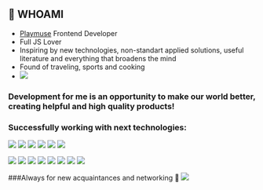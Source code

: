 ## 👋 WHOAMI

- [Playmuse](https://playmuse.org) Frontend Developer
- Full JS Lover
- Inspiring by new technologies, non-standart applied solutions, useful literature and everything that broadens the mind
- Found of traveling, sports and cooking
- [<img src="https://img.shields.io/badge/Writing music-FF3300?style=flat-square&logo=SoundCloud&logoColor=white"/>](https://soundcloud.com/sun_rhythms)

### Development for me is an opportunity to make our world better, creating helpful and high quality products!

### Successfully working with next technologies:
<img src="https://img.shields.io/badge/HTML5-343434?style=for-the-badge&logo=HTML5&logoColor=E34F26"/> <img src="https://img.shields.io/badge/CSS3-343434?style=for-the-badge&logo=CSS3&logoColor=1572B6"/> <img src="https://img.shields.io/badge/JavaScript-343434?style=for-the-badge&logo=JavaScript&logoColor=F7DF1E"/> <img src="https://img.shields.io/badge/React-343434?style=for-the-badge&logo=React&logoColor=61DAFB"/> <img src="https://img.shields.io/badge/Redux-343434?style=for-the-badge&logo=Redux&logoColor=764ABC"/> <img src="https://img.shields.io/badge/TypeScript-343434?style=for-the-badge&logo=TypeScript&logoColor=3178C6"/> 



<img src="https://img.shields.io/badge/Sass-343434?style=for-the-badge&logo=Sass&logoColor=CC6699"/>
<img src="https://img.shields.io/badge/Bootstrap-343434?style=for-the-badge&logo=Bootstrap&logoColor=7952B3"/>


<img src="https://img.shields.io/badge/CSS3-696969?style=for-the-badge&logo=CSS3&logoColor=1572B6"/>
<img src="https://img.shields.io/badge/CSS3-696969?style=for-the-badge&logo=CSS3&logoColor=1572B6"/>
<img src="https://img.shields.io/badge/CSS3-696969?style=for-the-badge&logo=CSS3&logoColor=1572B6"/>
<img src="https://img.shields.io/badge/CSS3-696969?style=for-the-badge&logo=CSS3&logoColor=1572B6"/>
<img src="https://img.shields.io/badge/CSS3-696969?style=for-the-badge&logo=CSS3&logoColor=1572B6"/>
<img src="https://img.shields.io/badge/CSS3-696969?style=for-the-badge&logo=CSS3&logoColor=1572B6"/>





###Always for new acquaintances and networking 👋
<img src="https://img.shields.io/badge/HTML5-E34F26?style=for-the-badge&logo=HTML5&logoColor=white"/>
